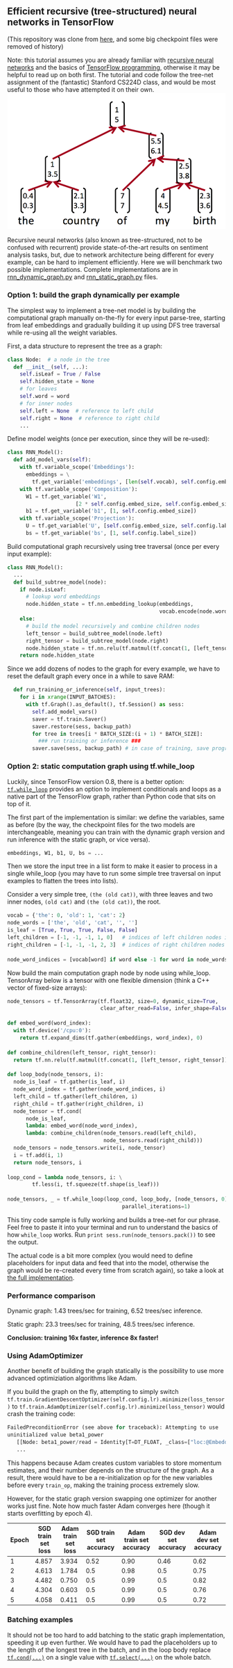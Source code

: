 ## Efficient recursive (tree-structured) neural networks in TensorFlow

(This repository was clone from [here](https://github.com/bogatyy/cs224d), and 
some big checkpoint files were removed of history)

Note: this tutorial assumes you are already familiar with [recursive neural networks](http://cs224d.stanford.edu/lectures/CS224d-Lecture10.pdf) and the basics of [TensorFlow programming](https://www.tensorflow.org/versions/r0.10/tutorials/index.html), otherwise it may be helpful to read up on both first.
The tutorial and code follow the tree-net assignment of the (fantastic) Stanford CS224D class, and would be most useful to those who have attempted it on their own.
![sample recursive tree](recursive.png)

Recursive neural networks (also known as tree-structured, not to be confused with recurrent) provide state-of-the-art results on sentiment analysis tasks, but, due to network architecture being different for every example, can be hard to implement efficiently. Here we will benchmark two possible implementations.
Complete implementations are in [rnn\_dynamic\_graph.py](rnn_dynamic_graph.py) and [rnn\_static\_graph.py](rnn_static_graph.py) files.


### Option 1: build the graph dynamically per example

The simplest way to implement a tree-net model is by building the computational
graph manually on-the-fly for every input parse-tree, starting from leaf
embeddings and gradually building it up using DFS tree traversal while re-using
all the weight variables.

First, a data structure to represent the tree as a graph:
```python
class Node:  # a node in the tree
  def __init__(self, ...):
    self.isLeaf = True / False
    self.hidden_state = None
    # for leaves
    self.word = word
    # for inner nodes
    self.left = None  # reference to left child
    self.right = None  # reference to right child
    ...
```

Define model weights (once per execution, since they will be re-used):
```python
class RNN_Model():
  def add_model_vars(self):
    with tf.variable_scope('Embeddings'):
      embeddings = \
        tf.get_variable('embeddings', [len(self.vocab), self.config.embed_size])
    with tf.variable_scope('Composition'):
      W1 = tf.get_variable('W1',
                      [2 * self.config.embed_size, self.config.embed_size])
      b1 = tf.get_variable('b1', [1, self.config.embed_size])
    with tf.variable_scope('Projection'):
      U = tf.get_variable('U', [self.config.embed_size, self.config.label_size])
      bs = tf.get_variable('bs', [1, self.config.label_size])
```

Build computational graph recursively using tree traversal (once per every input example):
```python
class RNN_Model():
  ...
  def build_subtree_model(node):
    if node.isLeaf:
      # lookup word embeddings
      node.hidden_state = tf.nn.embedding_lookup(embeddings,
                                                 vocab.encode(node.word))
    else:
      # build the model recursively and combine children nodes
      left_tensor = build_subtree_model(node.left)
      right_tensor = build_subtree_model(node.right)
      node.hidden_state = tf.nn.relu(tf.matmul(tf.concat(1, [left_tensor, right_tensor]), W1) + b1)
    return node.hidden_state
```

Since we add dozens of nodes to the graph for every example, we have to reset
the default graph every once in a while to save RAM:
```python
  def run_training_or_inference(self, input_trees):
    for i in xrange(INPUT_BATCHES):
      with tf.Graph().as_default(), tf.Session() as sess:
        self.add_model_vars()
        saver = tf.train.Saver()
        saver.restore(sess, backup_path)
        for tree in trees[i * BATCH_SIZE:(i + 1) * BATCH_SIZE]:
          ### run training or inference ###
        saver.save(sess, backup_path) # in case of training, save progress
```


### Option 2: static computation graph using tf.while\_loop
Luckily, since TensorFlow version 0.8, there is a better option: [`tf.while_loop`](https://www.tensorflow.org/versions/r0.10/api_docs/python/control_flow_ops.html#while_loop)
provides an option to implement conditionals and loops as a native part of the
TensorFlow graph, rather than Python code that sits on top of it.

The first part of the implementation is similar: we define the variables, same
as before (by the way, the checkpoint files for the two models are
interchangeable, meaning you can train with the dynamic graph version and run
inference with the static graph, or vice versa).
```python
embeddings, W1, b1, U, bs = ...
```

Then we store the input tree in a list form to make it easier to process in a
single while\_loop (you may have to run some simple tree traversal on input
examples to flatten the trees into lists).

Consider a very simple tree, `(the (old cat))`, with three leaves and two inner
nodes, `(old cat)` and `(the (old cat))`, the root.
```python
vocab = {'the': 0, 'old': 1, 'cat': 2}
node_words = ['the', 'old', 'cat', '', '']
is_leaf = [True, True, True, False, False]
left_children = [-1, -1, -1, 1, 0]   # indices of left children nodes in this list
right_children = [-1, -1, -1, 2, 3]  # indices of right children nodes in this list

node_word_indices = [vocab[word] if word else -1 for word in node_words]
```

Now build the main computation graph node by node using while\_loop. TensorArray
below is a tensor with one flexible dimension (think a C++ vector of fixed-size
arrays):
```python
node_tensors = tf.TensorArray(tf.float32, size=0, dynamic_size=True,
                              clear_after_read=False, infer_shape=False)

def embed_word(word_index):
  with tf.device('/cpu:0'):
    return tf.expand_dims(tf.gather(embeddings, word_index), 0)

def combine_children(left_tensor, right_tensor):
  return tf.nn.relu(tf.matmul(tf.concat(1, [left_tensor, right_tensor]), W1) + b1)

def loop_body(node_tensors, i):
  node_is_leaf = tf.gather(is_leaf, i)
  node_word_index = tf.gather(node_word_indices, i)
  left_child = tf.gather(left_children, i)
  right_child = tf.gather(right_children, i)
  node_tensor = tf.cond(
      node_is_leaf,
      lambda: embed_word(node_word_index),
      lambda: combine_children(node_tensors.read(left_child),
                               node_tensors.read(right_child)))
  node_tensors = node_tensors.write(i, node_tensor)
  i = tf.add(i, 1)
  return node_tensors, i

loop_cond = lambda node_tensors, i: \
        tf.less(i, tf.squeeze(tf.shape(is_leaf)))

node_tensors, _ = tf.while_loop(loop_cond, loop_body, [node_tensors, 0],
                                     parallel_iterations=1)
```
This tiny code sample is fully working and builds a tree-net for our phrase.
Feel free to paste it into your terminal and run to understand the basics of how
`while_loop` works. Run `print sess.run(node_tensors.pack())` to see the output.

The actual code is a bit more complex (you would need to define placeholders for
input data and feed that into the model, otherwise the graph would be re-created
every time from scratch again), so take a look at [the full implementation](rnn_static_graph.py).

### Performance comparison
Dynamic graph: 1.43 trees/sec for training, 6.52 trees/sec inference.

Static graph: 23.3 trees/sec for training, 48.5 trees/sec inference.

__Conclusion: training 16x faster, inference 8x faster!__

### Using AdamOptimizer
Another benefit of building the graph statically is the possibility to use more
advanced optimiziation algorithms like Adam.

If you build the graph on the fly, attempting to simply switch
`tf.train.GradientDescentOptimizer(self.config.lr).minimize(loss_tensor)`
to `tf.train.AdamOptimizer(self.config.lr).minimize(loss_tensor)` would crash
the training code:
```python
FailedPreconditionError (see above for traceback): Attempting to use
uninitialized value beta1_power
   [[Node: beta1_power/read = Identity[T=DT_FLOAT, _class=["loc:@Embeddings/embeddings"], _device="/job:localhost/replica:0/task:0/gpu:0"](beta1_power)]]
   ...
```
This happens because Adam creates custom variables to store momentum
estimates, and their number depends on the structure of the graph. As a result,
there would have to be a re-initialization op for the new variables before every
`train_op`, making the training process extremely slow.

However, for the static graph version swapping one optimizer for another works
just fine. Note how much faster Adam converges here (though it starts
overfitting by epoch 4).

| Epoch | SGD train set loss | Adam train set loss | SGD train set accuracy | Adam train set accuracy | SGD dev set accuracy | Adam dev set accuracy |
| --- | --- | --- | --- | --- | --- | --- |
| 1 | 4.857 | 3.934 | 0.52 | 0.90 | 0.46 | 0.62 |
| 2 | 4.613 | 1.784 | 0.5 | 0.98 | 0.5 | 0.75 |
| 3 | 4.482 | 0.750 | 0.5 | 0.99 | 0.5 | 0.82 |
| 4 | 4.304 | 0.603 | 0.5 | 0.99 | 0.5 | 0.76 |
| 5 | 4.058 | 0.411 | 0.5 | 0.99 | 0.5 | 0.72 |

### Batching examples
It should not be too hard to add batching to the static graph implementation, speeding it up even further.
We would have to pad the placeholders up to the length of the longest tree in the batch, and in the loop body replace [`tf.cond(...)`](https://www.tensorflow.org/versions/r0.10/api_docs/python/control_flow_ops.html#cond) on a single value with [`tf.select(...)`](https://www.tensorflow.org/versions/r0.10/api_docs/python/control_flow_ops.html#select) on the whole batch.
